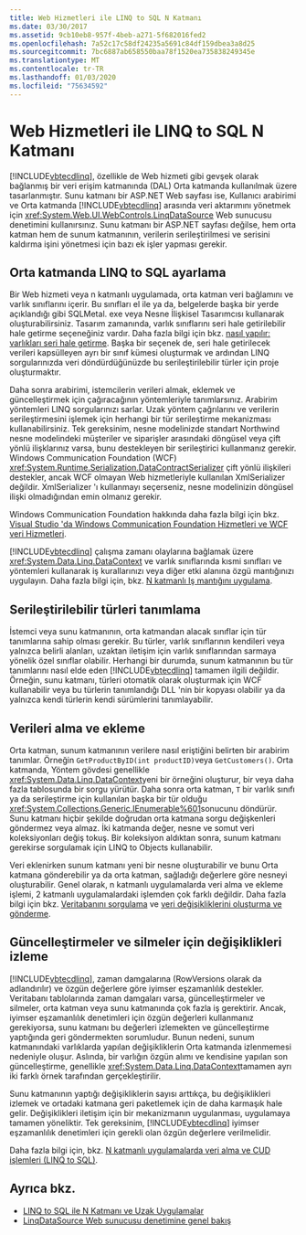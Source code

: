 ```yaml
---
title: Web Hizmetleri ile LINQ to SQL N Katmanı
ms.date: 03/30/2017
ms.assetid: 9cb10eb8-957f-4beb-a271-5f682016fed2
ms.openlocfilehash: 7a52c17c58df24235a5691c84df159dbea3a8d25
ms.sourcegitcommit: 7bc6887ab658550baa78f1520ea735838249345e
ms.translationtype: MT
ms.contentlocale: tr-TR
ms.lasthandoff: 01/03/2020
ms.locfileid: "75634592"
---
```

# <a name="linq-to-sql-n-tier-with-web-services"></a>Web Hizmetleri ile LINQ to SQL N Katmanı
[!INCLUDE[vbtecdlinq](../../../../../../includes/vbtecdlinq-md.md)], özellikle de Web hizmeti gibi gevşek olarak bağlanmış bir veri erişim katmanında (DAL) Orta katmanda kullanılmak üzere tasarlanmıştır. Sunu katmanı bir ASP.NET Web sayfası ise, Kullanıcı arabirimi ve Orta katmanda [!INCLUDE[vbtecdlinq](../../../../../../includes/vbtecdlinq-md.md)] arasında veri aktarımını yönetmek için <xref:System.Web.UI.WebControls.LinqDataSource> Web sunucusu denetimini kullanırsınız. Sunu katmanı bir ASP.NET sayfası değilse, hem orta katman hem de sunum katmanının, verilerin serileştirilmesi ve serisini kaldırma işini yönetmesi için bazı ek işler yapması gerekir.  
  
## <a name="setting-up-linq-to-sql-on-the-middle-tier"></a>Orta katmanda LINQ to SQL ayarlama  
 Bir Web hizmeti veya n katmanlı uygulamada, orta katman veri bağlamını ve varlık sınıflarını içerir. Bu sınıfları el ile ya da, belgelerde başka bir yerde açıklandığı gibi SQLMetal. exe veya Nesne İlişkisel Tasarımcısı kullanarak oluşturabilirsiniz. Tasarım zamanında, varlık sınıflarını seri hale getirilebilir hale getirme seçeneğiniz vardır. Daha fazla bilgi için bkz. [nasıl yapılır: varlıkları seri hale getirme](how-to-make-entities-serializable.md). Başka bir seçenek de, seri hale getirilecek verileri kapsülleyen ayrı bir sınıf kümesi oluşturmak ve ardından LINQ sorgularınızda veri döndürdüğünüzde bu serileştirilebilir türler için proje oluşturmaktır.  
  
 Daha sonra arabirimi, istemcilerin verileri almak, eklemek ve güncelleştirmek için çağıracağının yöntemleriyle tanımlarsınız. Arabirim yöntemleri LINQ sorgularınızı sarlar. Uzak yöntem çağrılarını ve verilerin serileştirmesini işlemek için herhangi bir tür serileştirme mekanizması kullanabilirsiniz. Tek gereksinim, nesne modelinizde standart Northwind nesne modelindeki müşteriler ve siparişler arasındaki döngüsel veya çift yönlü ilişklarınız varsa, bunu destekleyen bir serileştirici kullanmanız gerekir. Windows Communication Foundation (WCF) <xref:System.Runtime.Serialization.DataContractSerializer> çift yönlü ilişkileri destekler, ancak WCF olmayan Web hizmetleriyle kullanılan XmlSerializer değildir. XmlSerializer 'ı kullanmayı seçerseniz, nesne modelinizin döngüsel ilişki olmadığından emin olmanız gerekir.  
  
 Windows Communication Foundation hakkında daha fazla bilgi için bkz. [Visual Studio 'da Windows Communication Foundation Hizmetleri ve WCF veri Hizmetleri](/visualstudio/data-tools/windows-communication-foundation-services-and-wcf-data-services-in-visual-studio).  
  
 [!INCLUDE[vbtecdlinq](../../../../../../includes/vbtecdlinq-md.md)] çalışma zamanı olaylarına bağlamak üzere <xref:System.Data.Linq.DataContext> ve varlık sınıflarında kısmi sınıfları ve yöntemleri kullanarak iş kurallarınızı veya diğer etki alanına özgü mantığınızı uygulayın. Daha fazla bilgi için, bkz. [N katmanlı Iş mantığını uygulama](implementing-business-logic-linq-to-sql.md).  
  
## <a name="defining-the-serializable-types"></a>Serileştirilebilir türleri tanımlama  
 İstemci veya sunu katmanının, orta katmandan alacak sınıflar için tür tanımlarına sahip olması gerekir. Bu türler, varlık sınıflarının kendileri veya yalnızca belirli alanları, uzaktan iletişim için varlık sınıflarından sarmaya yönelik özel sınıflar olabilir. Herhangi bir durumda, sunum katmanının bu tür tanımlarını nasıl elde eden [!INCLUDE[vbtecdlinq](../../../../../../includes/vbtecdlinq-md.md)] tamamen ilgili değildir. Örneğin, sunu katmanı, türleri otomatik olarak oluşturmak için WCF kullanabilir veya bu türlerin tanımlandığı DLL 'nin bir kopyası olabilir ya da yalnızca kendi türlerin kendi sürümlerini tanımlayabilir.  
  
## <a name="retrieving-and-inserting-data"></a>Verileri alma ve ekleme  
 Orta katman, sunum katmanının verilere nasıl eriştiğini belirten bir arabirim tanımlar. Örneğin `GetProductByID(int productID)`veya `GetCustomers()`. Orta katmanda, Yöntem gövdesi genellikle <xref:System.Data.Linq.DataContext>yeni bir örneğini oluşturur, bir veya daha fazla tablosunda bir sorgu yürütür. Daha sonra orta katman, `T` bir varlık sınıfı ya da serileştirme için kullanılan başka bir tür olduğu <xref:System.Collections.Generic.IEnumerable%601>sonucunu döndürür. Sunu katmanı hiçbir şekilde doğrudan orta katmana sorgu değişkenleri göndermez veya almaz. İki katmanda değer, nesne ve somut veri koleksiyonları değiş tokuş. Bir koleksiyon aldıktan sonra, sunum katmanı gerekirse sorgulamak için LINQ to Objects kullanabilir.  
  
 Veri eklenirken sunum katmanı yeni bir nesne oluşturabilir ve bunu Orta katmana gönderebilir ya da orta katman, sağladığı değerlere göre nesneyi oluşturabilir. Genel olarak, n katmanlı uygulamalarda veri alma ve ekleme işlemi, 2 katmanlı uygulamalardaki işlemden çok farklı değildir. Daha fazla bilgi için bkz. [Veritabanını sorgulama](querying-the-database.md) ve [veri değişikliklerini oluşturma ve gönderme](making-and-submitting-data-changes.md).  
  
## <a name="tracking-changes-for-updates-and-deletes"></a>Güncelleştirmeler ve silmeler için değişiklikleri izleme  
 [!INCLUDE[vbtecdlinq](../../../../../../includes/vbtecdlinq-md.md)], zaman damgalarına (RowVersions olarak da adlandırılır) ve özgün değerlere göre iyimser eşzamanlılık destekler. Veritabanı tablolarında zaman damgaları varsa, güncelleştirmeler ve silmeler, orta katman veya sunu katmanında çok fazla iş gerektirir. Ancak, iyimser eşzamanlılık denetimleri için özgün değerleri kullanmanız gerekiyorsa, sunu katmanı bu değerleri izlemekten ve güncelleştirme yaptığında geri göndermekten sorumludur. Bunun nedeni, sunum katmanındaki varlıklarda yapılan değişikliklerin Orta katmanda izlenmemesi nedeniyle oluşur. Aslında, bir varlığın özgün alımı ve kendisine yapılan son güncelleştirme, genellikle <xref:System.Data.Linq.DataContext>tamamen ayrı iki farklı örnek tarafından gerçekleştirilir.  
  
 Sunu katmanının yaptığı değişikliklerin sayısı arttıkça, bu değişiklikleri izlemek ve ortadaki katmana geri paketlemek için de daha karmaşık hale gelir. Değişiklikleri iletişim için bir mekanizmanın uygulanması, uygulamaya tamamen yöneliktir. Tek gereksinim, [!INCLUDE[vbtecdlinq](../../../../../../includes/vbtecdlinq-md.md)] iyimser eşzamanlılık denetimleri için gerekli olan özgün değerlere verilmelidir.  
  
 Daha fazla bilgi için, bkz. [N katmanlı uygulamalarda veri alma ve CUD işlemleri (LINQ to SQL)](data-retrieval-and-cud-operations-in-n-tier-applications.md).  
  
## <a name="see-also"></a>Ayrıca bkz.

- [LINQ to SQL ile N Katmanı ve Uzak Uygulamalar](n-tier-and-remote-applications-with-linq-to-sql.md)
- [LinqDataSource Web sunucusu denetimine genel bakış](https://docs.microsoft.com/previous-versions/aspnet/bb547113(v=vs.100))
